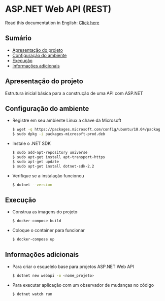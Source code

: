 # ASP.NET Web API (REST)

Read this documentation in English: [Click here](https://github.com/FranciscoGuilherme/WebServices/blob/ASP.NET/ASP.NET/README.en.md)

## Sumário

- [Apresentação do projeto](#apresentacao)
- [Configuração do ambiente](#instalacao)
- [Execução](#execucao)
- [Informações adicionais](#informacoes)

## <span id="apresentacao">Apresentação do projeto</span>

Estrutura inicial básica para a construção de uma API com ASP.NET

## <span id="instalacao">Configuração do ambiente</span>

- Registre em seu ambiente Linux a chave da Microsoft
    ```sh
    $ wget -q https://packages.microsoft.com/config/ubuntu/18.04/packages-microsoft-prod.deb -O packages-microsoft-prod.deb
    $ sudo dpkg -i packages-microsoft-prod.deb
    ```
- Instale o .NET SDK
    ```sh
    $ sudo add-apt-repository universe
    $ sudo apt-get install apt-transport-https
    $ sudo apt-get update
    $ sudo apt-get install dotnet-sdk-2.2
    ```
- Verifique se a instalação funcionou
    ```sh
    $ dotnet --version
    ```

## <span id="execucao">Execução</span>

- Construa as imagens do projeto
    ```sh
    $ docker-compose build
    ```
- Coloque o container para funcionar
    ```sh
    $ docker-compose up
    ```

## <span id="informacoes">Informações adicionais</span>

- Para criar o esquelelo base para projetos ASP.NET Web API
    ```sh
    $ dotnet new webapi -o <nome_projeto>
    ```
- Para executar aplicação com um observador de mudanças no código
    ```sh
    $ dotnet watch run
    ```
